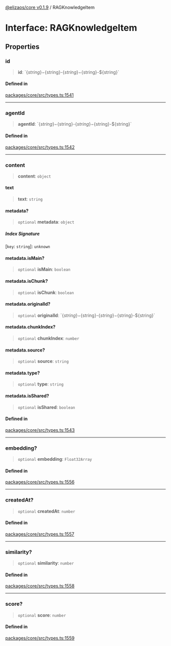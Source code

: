 [@elizaos/core v0.1.9](../index.md) / RAGKnowledgeItem

# Interface: RAGKnowledgeItem

## Properties

### id

> **id**: \`$\{string\}-$\{string\}-$\{string\}-$\{string\}-$\{string\}\`

#### Defined in

[packages/core/src/types.ts:1541](https://github.com/lggg123/eliza/blob/main/packages/core/src/types.ts#L1541)

***

### agentId

> **agentId**: \`$\{string\}-$\{string\}-$\{string\}-$\{string\}-$\{string\}\`

#### Defined in

[packages/core/src/types.ts:1542](https://github.com/lggg123/eliza/blob/main/packages/core/src/types.ts#L1542)

***

### content

> **content**: `object`

#### text

> **text**: `string`

#### metadata?

> `optional` **metadata**: `object`

##### Index Signature

 \[`key`: `string`\]: `unknown`

#### metadata.isMain?

> `optional` **isMain**: `boolean`

#### metadata.isChunk?

> `optional` **isChunk**: `boolean`

#### metadata.originalId?

> `optional` **originalId**: \`$\{string\}-$\{string\}-$\{string\}-$\{string\}-$\{string\}\`

#### metadata.chunkIndex?

> `optional` **chunkIndex**: `number`

#### metadata.source?

> `optional` **source**: `string`

#### metadata.type?

> `optional` **type**: `string`

#### metadata.isShared?

> `optional` **isShared**: `boolean`

#### Defined in

[packages/core/src/types.ts:1543](https://github.com/lggg123/eliza/blob/main/packages/core/src/types.ts#L1543)

***

### embedding?

> `optional` **embedding**: `Float32Array`

#### Defined in

[packages/core/src/types.ts:1556](https://github.com/lggg123/eliza/blob/main/packages/core/src/types.ts#L1556)

***

### createdAt?

> `optional` **createdAt**: `number`

#### Defined in

[packages/core/src/types.ts:1557](https://github.com/lggg123/eliza/blob/main/packages/core/src/types.ts#L1557)

***

### similarity?

> `optional` **similarity**: `number`

#### Defined in

[packages/core/src/types.ts:1558](https://github.com/lggg123/eliza/blob/main/packages/core/src/types.ts#L1558)

***

### score?

> `optional` **score**: `number`

#### Defined in

[packages/core/src/types.ts:1559](https://github.com/lggg123/eliza/blob/main/packages/core/src/types.ts#L1559)

